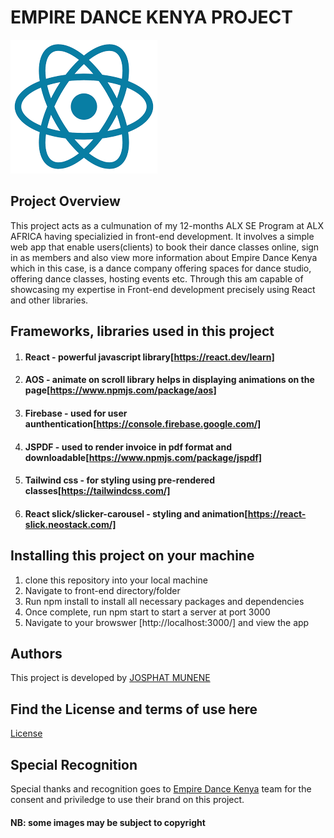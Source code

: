 # EMPIRE DANCE KENYA PROJECT
<img src = 'https://github.com/TheMunene/final-portfolio_project/blob/main/front-end/src/assets/react.png'>

## Project Overview
This project acts as a culmunation of my 12-months ALX SE Program at ALX AFRICA having specializied in front-end development. It involves a simple web app that enable users(clients) to book their dance classes online, sign in as members and also view more information about Empire Dance Kenya which in this case, is a dance company offering spaces for dance studio, offering dance classes, hosting events etc. Through this am capable of showcasing my expertise in Front-end development precisely using React and other libraries.
## Frameworks, libraries used in this project

1. #### React - powerful javascript library[https://react.dev/learn]
2. #### AOS - animate on scroll library helps in displaying animations on the page[https://www.npmjs.com/package/aos]
3. #### Firebase - used for user aunthentication[https://console.firebase.google.com/]
4. #### JSPDF - used to render invoice in pdf format and downloadable[https://www.npmjs.com/package/jspdf]
5. #### Tailwind css - for styling using pre-rendered classes[https://tailwindcss.com/]
6. #### React slick/slicker-carousel - styling and animation[https://react-slick.neostack.com/]

## Installing this project on your machine
1. clone this repository into your local machine
2. Navigate to front-end directory/folder
3. Run npm install to install all necessary packages and dependencies
4. Once complete, run npm start to start a server at port 3000
5. Navigate to your browswer [http://localhost:3000/] and view the app 

## Authors
This project is developed by <a href='github.com/TheMunene'>JOSPHAT MUNENE</a>

## Find the License and terms of use here
<a href='https://github.com/TheMunene/final-portfolio_project?tab=MIT-1-ov-file'>License</a>

## Special Recognition
Special thanks and recognition goes to <a href='https://www.instagram.com/empiredancekenya'>Empire Dance Kenya</a> team for the consent and priviledge to use their brand on this project.

#### NB: some images may be subject to copyright






